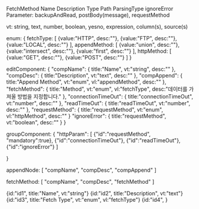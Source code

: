 FetchMethod
Name
Description
Type
Path
ParsingType
ignoreError
Parameter: backupAndRead, postBody(message), requestMethod


vt: string, text, number, boolean, yesno, expression, column(s), source(s)

enum: {
	fetchType: [
		{value:"HTTP", desc:""},
		{value:"FTP", desc:""},
		{value:"LOCAL", desc:""}
	],
	appendMethod: [
		{value:"union", desc:""},
		{value:"intersect", desc:""},
		{value:"first", desc:""}
	],
	httpMethod: [
		{value:"GET", desc:""},
		{value:"POST", desc:""}
	]
}

editComponent: {
	"compName": {
		title:"Name",
		vt:"string",
		desc:""
	},
	"compDesc": {
		title:"Description",
		vt:"text",
		desc:""
	},
	"compAppend": {
		title:"Append Method",
		vt:"enum",
		vl:"appendMethod",
		desc:""
	},
	"fetchMethod": {
		title:"Method",
		vt:"enum",
		vl:"fetchType",
		desc:"데이터를 가져올 방법을 지정합니다."
	},
	"connectionTimeOut": {
		title:"connectionTimeOut",
		vt:"number",
		desc:""
	},
	"readTimeOut": {
		title:"readTimeOut",
		vt:"number",
		desc:""
	},
	"requestMethod": {
		title:"requestMethod",
		vt:"enum",
		vl:"httpMethod",
		desc:""
	}
	"ignoreError": {
		title:"requestMethod",
		vt:"boolean",
		desc:""
	}
}

groupComponent: {
	"httpParam": [
		{"id":"requestMethod", "mandatory":true},
		{"id":"connectionTimeOut"},
		{"id":"readTimeOut"},
		{"id":"ignoreError"}
	]

}

appendNode: [
	"compName", "compDesc", "compAppend"
]


fetchMethod: [
	"compName", "compDesc", "fetchMethod"
]


{id:"id1", title:"Name", vt:"string"}
{id:"id2", title:"Description", vt:"text"}
{id:"id3", title:"Fetch Type", vt:"enum", vl:"fetchType"}
{id:"id4", }




